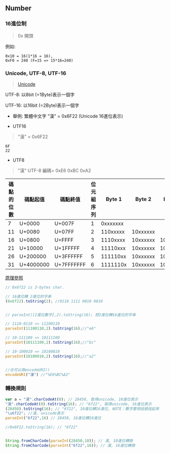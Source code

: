 ## Number

###  16進位制

> 0x 開頭

例如: 
```
0x10 = 16(1*16 = 16), 
0xF0 = 240 (F=15 => 15*16=240)
```


### Unicode, UTF-8, UTF-16 

> [Unicode](https://zh.wikipedia.org/wiki/Unicode)

UTF-8: 以8bit (=1Byte)表示一個字

UTF-16: 以16bit (=2Byte)表示一個字

- 舉例: 繁體中文字 "漢" = 0x6F22 (Unicode 16進位表示)

- UTF16
> "漢" = 0x6F22
```
6F 
22 
```


- UTF8
> "漢" UTF-8 編碼= 0xE6 0xBC 0xA2

|碼點的位數|	碼點起值|	碼點終值|	位元組序列|	Byte 1|	Byte 2|	Byte 3|	Byte 4|	Byte 5|	Byte 6|
|--------|------- |--------|---------|--------|-------|--------|-------|------|-------|
|7       |U+0000|U+007F|	1|	0xxxxxxx||||||
|11      |U+0080|	U+07FF|	2|	110xxxxx|	10xxxxxx|||||
|16|	U+0800|	U+FFFF|	3|	1110xxxx|	10xxxxxx|	10xxxxxx||||
|21|	U+10000|	U+1FFFFF|	4|	11110xxx|	10xxxxxx|	10xxxxxx|	10xxxxxx|||
|26|	U+200000|	U+3FFFFFF|	5|	111110xx|	10xxxxxx|	10xxxxxx|	10xxxxxx|	10xxxxxx||
|31|	U+4000000|	U+7FFFFFFF|	6|	1111110x|	10xxxxxx|	10xxxxxx|	10xxxxxx|	10xxxxxx|	10xxxxxx|


[原理參照](https://zh.wikipedia.org/wiki/UTF-8)
```js
// 0x6f22 is 3-bytes char.

// 16進位轉 2進位的字串
(0x6f22).toString(2); //0110 1111 0010 0010


// parseInt([2進位數字],2).toString(16); 把2進位轉16進位的字串

// 1110-0110 => 11100110
parseInt(11100110,2).toString(16);//"e6"

// 10-111100 => 10111100
parseInt(10111100,2).toString(16);//"bc"

// 10-100010 => 10100010
parseInt(10100010,2).toString(16);//"a2"


//也可以用encodeURI()
encodeURI("漢") //"%E6%BC%A2"
```


### 轉換規則

```js
var a = "漢".charCodeAt(0); // 28450, 取得unicode, 10進位表示
"漢".charCodeAt(0).toString(16); // "6f22", 取得unicode, 16進位表示
(28450).toString(16); // "6f22", 10進位轉16進位, NOTE：數字要用括號括起來
"\u6f22"; //漢, unicode表示
parseInt("6f22",16) // 28450, 16進位轉10進位

//0x6F22.toString(16); // "6f22"


String.fromCharCode(parseInt(28450,10)); // 漢, 10進位轉換
String.fromCharCode(parseInt("6f22",16)); // 漢, 16進位轉換
```
